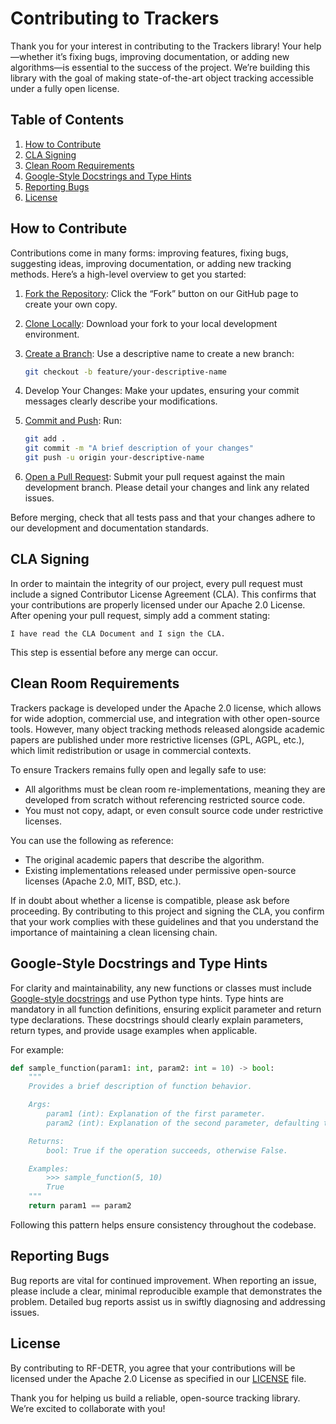 # Contributing to Trackers

Thank you for your interest in contributing to the Trackers library! Your help—whether it’s fixing bugs, improving documentation, or adding new algorithms—is essential to the success of the project. We’re building this library with the goal of making state-of-the-art object tracking accessible under a fully open license.

## Table of Contents

1. [How to Contribute](#how-to-contribute)
2. [CLA Signing](#cla-signing)
3. [Clean Room Requirements](#clean-room-requirements)
4. [Google-Style Docstrings and Type Hints](#google-style-docstrings-and-type-hints)
5. [Reporting Bugs](#reporting-bugs)
6. [License](#license)

## How to Contribute

Contributions come in many forms: improving features, fixing bugs, suggesting ideas, improving documentation, or adding new tracking methods. Here’s a high-level overview to get you started:

1. [Fork the Repository](https://docs.github.com/en/pull-requests/collaborating-with-pull-requests/working-with-forks/fork-a-repo): Click the “Fork” button on our GitHub page to create your own copy.
2. [Clone Locally](https://docs.github.com/en/enterprise-server@3.11/repositories/creating-and-managing-repositories/cloning-a-repository): Download your fork to your local development environment.
3. [Create a Branch](https://docs.github.com/en/desktop/making-changes-in-a-branch/managing-branches-in-github-desktop): Use a descriptive name to create a new branch:

   ```bash
   git checkout -b feature/your-descriptive-name
   ```

4. Develop Your Changes: Make your updates, ensuring your commit messages clearly describe your modifications.
5. [Commit and Push](https://docs.github.com/en/desktop/making-changes-in-a-branch/committing-and-reviewing-changes-to-your-project-in-github-desktop): Run:

   ```bash
   git add .
   git commit -m "A brief description of your changes"
   git push -u origin your-descriptive-name
   ```

6. [Open a Pull Request](https://docs.github.com/en/pull-requests/collaborating-with-pull-requests/proposing-changes-to-your-work-with-pull-requests/creating-a-pull-request): Submit your pull request against the main development branch. Please detail your changes and link any related issues.

Before merging, check that all tests pass and that your changes adhere to our development and documentation standards.

## CLA Signing

In order to maintain the integrity of our project, every pull request must include a signed Contributor License Agreement (CLA). This confirms that your contributions are properly licensed under our Apache 2.0 License. After opening your pull request, simply add a comment stating:

```
I have read the CLA Document and I sign the CLA.
```

This step is essential before any merge can occur.

## Clean Room Requirements

Trackers package is developed under the Apache 2.0 license, which allows for wide adoption, commercial use, and integration with other open-source tools. However, many object tracking methods released alongside academic papers are published under more restrictive licenses (GPL, AGPL, etc.), which limit redistribution or usage in commercial contexts.

To ensure Trackers remains fully open and legally safe to use:

- All algorithms must be clean room re-implementations, meaning they are developed from scratch without referencing restricted source code.
- You must not copy, adapt, or even consult source code under restrictive licenses.

You can use the following as reference:

- The original academic papers that describe the algorithm.
- Existing implementations released under permissive open-source licenses (Apache 2.0, MIT, BSD, etc.).

If in doubt about whether a license is compatible, please ask before proceeding. By contributing to this project and signing the CLA, you confirm that your work complies with these guidelines and that you understand the importance of maintaining a clean licensing chain.

## Google-Style Docstrings and Type Hints

For clarity and maintainability, any new functions or classes must include [Google-style docstrings](https://google.github.io/styleguide/pyguide.html) and use Python type hints. Type hints are mandatory in all function definitions, ensuring explicit parameter and return type declarations. These docstrings should clearly explain parameters, return types, and provide usage examples when applicable.

For example:

```python
def sample_function(param1: int, param2: int = 10) -> bool:
    """
    Provides a brief description of function behavior.

    Args:
        param1 (int): Explanation of the first parameter.
        param2 (int): Explanation of the second parameter, defaulting to 10.

    Returns:
        bool: True if the operation succeeds, otherwise False.

    Examples:
        >>> sample_function(5, 10)
        True
    """
    return param1 == param2
```

Following this pattern helps ensure consistency throughout the codebase.

## Reporting Bugs

Bug reports are vital for continued improvement. When reporting an issue, please include a clear, minimal reproducible example that demonstrates the problem. Detailed bug reports assist us in swiftly diagnosing and addressing issues.

## License

By contributing to RF-DETR, you agree that your contributions will be licensed under the Apache 2.0 License as specified in our [LICENSE](/LICENSE) file.

Thank you for helping us build a reliable, open-source tracking library. We’re excited to collaborate with you!
